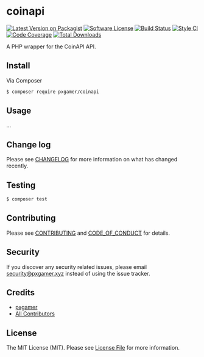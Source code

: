 # coinapi

[![Latest Version on Packagist][ico-version]][link-packagist]
[![Software License][ico-license]](LICENSE.md)
[![Build Status][ico-travis]][link-travis]
[![Style CI][ico-styleci]][link-styleci]
[![Code Coverage][ico-code-quality]][link-code-quality]
[![Total Downloads][ico-downloads]][link-downloads]

A PHP wrapper for the CoinAPI API.

## Install

Via Composer

```bash
$ composer require pxgamer/coinapi
```

## Usage

...

## Change log

Please see [CHANGELOG](CHANGELOG.md) for more information on what has changed recently.

## Testing

```bash
$ composer test
```

## Contributing

Please see [CONTRIBUTING](.github/CONTRIBUTING.md) and [CODE_OF_CONDUCT](.github/CODE_OF_CONDUCT.md) for details.

## Security

If you discover any security related issues, please email security@pxgamer.xyz instead of using the issue tracker.

## Credits

- [pxgamer][link-author]
- [All Contributors][link-contributors]

## License

The MIT License (MIT). Please see [License File](LICENSE.md) for more information.

[ico-version]: https://img.shields.io/packagist/v/pxgamer/coinapi.svg?style=flat-square
[ico-license]: https://img.shields.io/badge/license-MIT-brightgreen.svg?style=flat-square
[ico-travis]: https://img.shields.io/travis/pxgamer/coinapi/master.svg?style=flat-square
[ico-styleci]: https://styleci.io/repos/style-ci/shield
[ico-code-quality]: https://img.shields.io/codecov/c/github/pxgamer/coinapi.svg?style=flat-square
[ico-downloads]: https://img.shields.io/packagist/dt/pxgamer/coinapi.svg?style=flat-square

[link-packagist]: https://packagist.org/packages/pxgamer/coinapi
[link-travis]: https://travis-ci.com/pxgamer/coinapi
[link-styleci]: https://styleci.io/repos/style-ci
[link-code-quality]: https://codecov.io/gh/pxgamer/coinapi
[link-downloads]: https://packagist.org/packages/pxgamer/coinapi
[link-author]: https://github.com/pxgamer
[link-contributors]: ../../contributors

